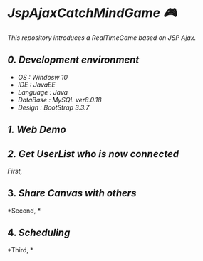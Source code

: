 # ***JspAjaxCatchMindGame :video_game:***
*This repository introduces a RealTimeGame based on JSP Ajax.*

## ***0. Development environment***
* *OS : Windosw 10*
* *IDE : JavaEE*
* *Language : Java*
* *DataBase : MySQL ver8.0.18*
* *Design : BootStrap 3.3.7*

## ***1. Web Demo***

## ***2. Get UserList who is now connected***

*First,*

## 3. ***Share Canvas with others***

*Second, *

## 4. ***Scheduling***

*Third, *
